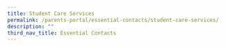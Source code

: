 ```yaml
---
title: Student Care Services
permalink: /parents-portal/essential-contacts/student-care-services/
description: ""
third_nav_title: Essential Contacts
---
```

